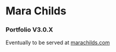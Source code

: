 # Mara Childs
### Portfolio V3.0.X
Eventually to be served at [marachilds.com](http://marachilds.com)
